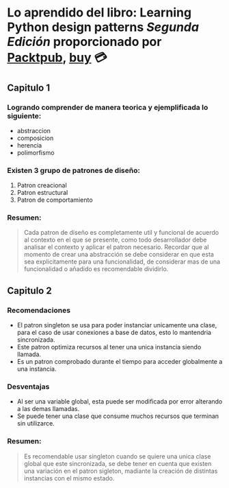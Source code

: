# Lo aprendido del libro: **Learning Python design patterns *Segunda Edición*** proporcionado por [Packtpub](https://www.packtpub.com), [buy](https://www.packtpub.com/application-development/learning-python-design-patterns-second-edition) :credit_card:

## Capitulo 1

### Logrando comprender de manera teorica y ejemplificada lo siguiente:
* abstraccion
* composicion
* herencia
* polimorfismo

### Existen 3 grupo de patrones de diseño:
1. Patron creacional
2. Patron estructural
3. Patron de comportamiento

### Resumen:
> Cada patron de diseño es completamente util y funcional de acuerdo al contexto en el que se presente, como todo desarrollador debe analisar el contexto y aplicar el patron necesario. Recordar que al momento de crear una abstracción se debe considerar en que esta sea explicitamente para una funcionalidad, de considerar mas de una funcionalidad o añadido es recomendable dividirlo.

## Capitulo 2

### Recomendaciones
- El patron singleton se usa para poder instanciar unicamente una clase, para el caso de usar conexiones a base de datos, esto lo mantendria sincronizada.
- Este patron optimiza recursos al tener una unica instancia siendo llamada.
- Es un patron comprobado durante el tiempo para acceder globalmente a una instancia.

### Desventajas
- Al ser una variable global, esta puede ser modificada por error alterando a las demas llamadas.
- Se puede tener una clase que consume muchos recursos que terminan sin utilizarce.

### Resumen:
> Es recomendable usar singleton cuando se quiere una unica clase global que este sincronizada, se debe tener en cuenta que existen una variación en el patron sigleton, madiante la creación de distintas instancias con el mismo estado.